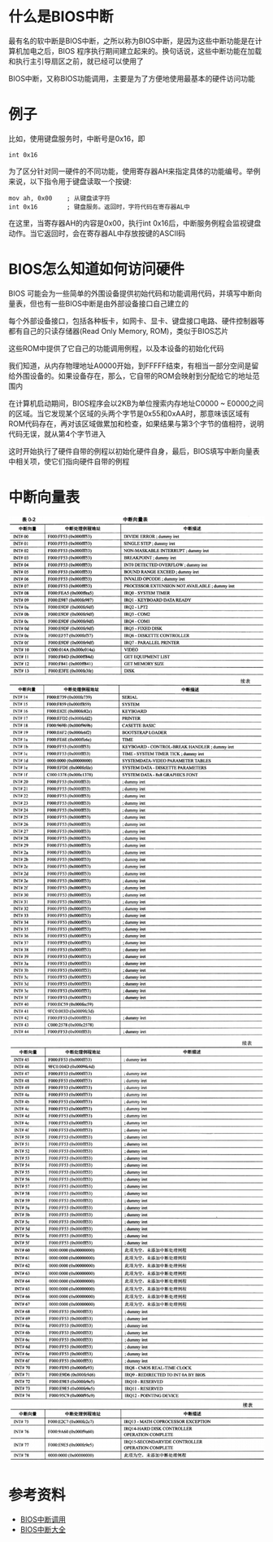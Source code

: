 # 什么是BIOS中断
最有名的软中断是BIOS中断，之所以称为BIOS中断，是因为这些中断功能是在计算机加电之后，BIOS 程序执行期间建立起来的。换句话说，这些中断功能在加载和执行主引导扇区之前，就已经可以使用了

BIOS中断，又称BIOS功能调用，主要是为了方便地使用最基本的硬件访问功能

# 例子
比如，使用键盘服务时，中断号是0x16，即
```
int 0x16
```

为了区分针对同一硬件的不同功能，使用寄存器AH来指定具体的功能编号。举例来说，以下指令用于键盘读取一个按键:
```
mov ah, 0x00    ; 从键盘读字符
int 0x16        ; 键盘服务。返回时，字符代码在寄存器AL中
```
在这里，当寄存器AH的内容是0x00，执行int 0x16后，中断服务例程会监视键盘动作。当它返回时，会在寄存器AL中存放按键的ASCII码

# BIOS怎么知道如何访问硬件
BIOS 可能会为一些简单的外围设备提供初始代码和功能调用代码，并填写中断向量表，但也有一些BIOS中断是由外部设备接口自己建立的

每个外部设备接口，包括各种板卡，如网卡、显卡、键盘接口电路、硬件控制器等都有自己的只读存储器(Read Only Memory, ROM)，类似于BIOS芯片

这些ROM中提供了它自己的功能调用例程，以及本设备的初始化代码

我们知道，从内存物理地址A0000开始，到FFFFF结束，有相当一部分空间是留给外围设备的。如果设备存在，那么，它自带的ROM会映射到分配给它的地址范围内

在计算机启动期间，BIOS程序会以2KB为单位搜索内存地址C0000 ~ E0000之间的区域。当它发现某个区域的头两个字节是0x55和0xAA时，那意味该区域有ROM代码存在，再对该区域做累加和检查，如果结果与第3个字节的值相符，说明代码无误，就从第4个字节进入

这时开始执行了硬件自带的例程以初始化硬件自身，最后，BIOS填写中断向量表中相关项，使它们指向硬件自带的例程

# 中断向量表
![avatar](../images/bios_interrupt_calls_1.png)
![avatar](../images/bios_interrupt_calls_2.png)
![avatar](../images/bios_interrupt_calls_3.png)
![avatar](../images/bios_interrupt_calls_4.png)

# 参考资料
- [BIOS中断调用](https://baike.baidu.com/item/BIOS%E4%B8%AD%E6%96%AD%E8%B0%83%E7%94%A8/22788153)
- [BIOS中断大全](https://blog.csdn.net/liguodong86/article/details/3973337)